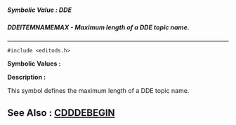 ##### Symbolic Value : DDE
##### DDEITEMNAMEMAX - Maximum length of a DDE topic name.
---
```
#include <editods.h>
```

**Symbolic Values :**



**Description :**

This symbol defines the maximum length of a DDE topic name.


**See Also :**
[CDDDEBEGIN](/domino-c-api-docs/reference/Data/CDDDEBEGIN)
---
